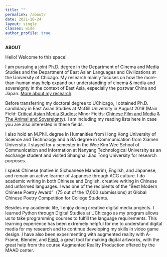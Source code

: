 ```yaml
---
title: ""
permalink: /about/
date: 2021-10-24 
layout: single
classes: wide
author_profile: true
---
```


<b>ABOUT</b>
<br>

Hello! Welcome to this space!

I am pursuing a joint Ph.D. degree in the Department of Cinema and Media Studies and the Department of East Asian Languages and Civilizations at the University of Chicago. My research mainly focuses on how the more-than-human may help expand our understanding of cinema & media and sovereignty in the context of East Asia, especially the postwar China and Japan. <a href="{{ site.baseurl }}/research/">More about my research</a>. 

Before transferring my doctoral degree to UChicago, I obtained Ph.D. candidacy in East Asian Studies at McGill University in August 2019 (Main Field: <a href="{{ site.baseurl }}/main">Critical Asian Media Studies</a>; Minor Fields: <a href="{{ site.baseurl }}/minor-1">Chinese Film and Media</a> & <a href="{{ site.baseurl }}/minor-2">The Animal and Sovereignty</a>). I am including my reading lists here in case you are also interested in these fields. 

I also hold an M.Phil. degree in Humanities from Hong Kong University of Science and Technology and a BA degree in Communication from Xiamen University. I stayed for a semester in the Wee Kim Wee School of Communication and Information at Nanyang Technological University as an exchange student and visited Shanghai Jiao Tong University for research purposes.

I speak Chinese (native in Sichuanese Mandarin), English, and Japanese, and remain an active learner of Japanese through ACG culture. I do academic writing in both Chinese and English, creative writing in Chinese and unformed languages. I was one of the recipients of the “Best Modern Chinese Poetry Award”（75 out of the 17,000 submissions) at Global Chinese Poetry Competition for College Students. 

Besides my academic life, I enjoy doing creative digital media projects. I learned Python through Digital Studies at UChicago as my program allows us to take programming courses to fulfill the language requirements. This learning experience has been extremely helpful for me to understand digital media for my research and to continue developing my skills in video game design. I have also been experimenting with augmented reality with A-Frame, Blender, and <a href="http://openendedgroup.com/field/"> Field</a>, a great tool for making digital artworks, with the great help from the course Augmented Reality Production offered by the MAAD center.
